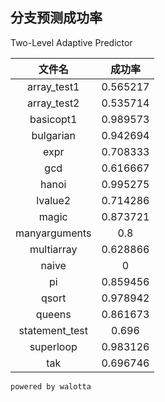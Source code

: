 ## 分支预测成功率

Two-Level Adaptive Predictor

| 文件名 | 成功率 |
| :----: | :----: |
|array_test1|0.565217|
|array_test2|0.535714|
|basicopt1|0.989573|
|bulgarian|0.942694|
|expr|0.708333|
|gcd|0.616667|
|hanoi|0.995275|
|lvalue2|0.714286|
|magic|0.873721|
|manyarguments|0.8|
|multiarray|0.628866|
|naive|0|
|pi|0.859456|
|qsort|0.978942|
|queens|0.861673|
|statement_test|0.696|
|superloop|0.983126|
|tak|0.696746|
`powered by walotta`